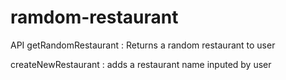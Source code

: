 # ramdom-restaurant

API 
getRandomRestaurant
: Returns a random restaurant to user

createNewRestaurant
: adds a restaurant name inputed by user 
